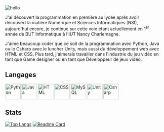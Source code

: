 <img src="https://media.giphy.com/media/lIzAEoZEn571u/giphy.gif" alt="hello" />

J'ai découvert la programmation en première au lycée après avoir découvert la matière Numérique et Sciences Informatiques (NSI), aujourd'hui encore, je continue sur cette voie étant actuellement en 1<sup>er</sup> année de BUT Informatique à l'IUT Nancy Charlemagne.

J'aime beaucoup coder que ce soit de la programmation avec Python, Java ou le Csharp avec le luncher Unity, mais aussi du développement web avec HTML et CSS. Plus tard, j'aimerais travailler dans l'industrie du jeu vidéo en tant que Game designer ou en tant que Développeur de jeux vidéo.

## Langages

<img align="left" height=50 title="Python" src="https://cdn.jsdelivr.net/gh/devicons/devicon/icons/python/python-original.svg"/>
<img align="left" height=50 title="Java" src="https://cdn.jsdelivr.net/gh/devicons/devicon/icons/java/java-original.svg"/>
<img align="left" height=50 title="HTML" src="https://cdn.jsdelivr.net/gh/devicons/devicon/icons/html5/html5-original.svg"/>
<img align="left" height=50 title="CSS" src="https://cdn.jsdelivr.net/gh/devicons/devicon/icons/css3/css3-original.svg"/>
<img align="left" height=50 title="MySQL" src="https://cdn.jsdelivr.net/gh/devicons/devicon/icons/mysql/mysql-plain-wordmark.svg"/>
<img align="left" height=50 title="Unity" src="https://cdn.jsdelivr.net/gh/devicons/devicon/icons/unity/unity-original.svg"/>
<img height=50 title="Csharp" src="https://cdn.jsdelivr.net/gh/devicons/devicon/icons/csharp/csharp-original.svg"/>

## Stats

[![Top Langs](https://github-readme-stats.vercel.app/api/top-langs/?username=washifr&theme=github_dark)](https://github.com/anuraghazra/github-readme-stats)
[![Readme Card](https://github-readme-stats.vercel.app/api/pin/?username=anuraghazra&repo=github-readme-stats)](https://github.com/WashiFR/Roguelike-2D)
